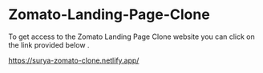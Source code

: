 # Zomato-Landing-Page-Clone

To get access to the Zomato Landing Page Clone website you can click on the link provided below .

https://surya-zomato-clone.netlify.app/ 